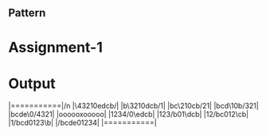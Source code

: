 ## Pattern
# Assignment-1

# Output

|===========|/n
|\43210edcb/|
|b\3210dcb/1|
|bc\210cb/21|
|bcd\10b/321|
|bcde\0/4321|
|oooooxooooo|
|1234/0\edcb|
|123/b01\dcb|
|12/bc012\cb|
|1/bcd0123\b|
|/bcde01234\|
|===========|
